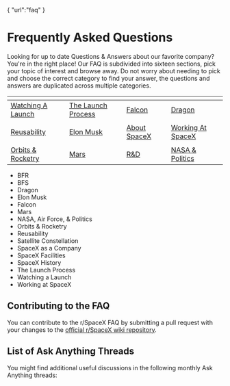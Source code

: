 {
    "url":"faq"
}

# Frequently Asked Questions

Looking for up to date Questions & Answers about our favorite company? You're in the right place! Our FAQ is subdivided into sixteen sections, pick your topic of interest and browse away. Do not worry about needing to pick and choose the correct category to find your answer, the questions and answers are duplicated across multiple categories.

[](/r/SpaceX/wiki/FAQ/Watching)| [](/r/SpaceX/wiki/FAQ/launchprep) | [](/r/SpaceX/wiki/FAQ/Falcon)| [](/r/SpaceX/wiki/FAQ/Dragon)
---|---|----|----
[Watching A Launch](/r/SpaceX/wiki/FAQ/Watching)| [The Launch Process](/r/SpaceX/wiki/FAQ/launchprep)| [Falcon](/r/SpaceX/wiki/FAQ/Falcon)| [Dragon](/r/SpaceX/wiki/FAQ/Dragon)
[](/r/SpaceX/wiki/FAQ/reusability)| [](/r/SpaceX/wiki/FAQ/ElonMusk)| [](/r/SpaceX/wiki/FAQ/company)| [](/r/SpaceX/wiki/FAQ/workingat)
[Reusability](/r/SpaceX/wiki/FAQ/reusability)| [Elon Musk](/r/SpaceX/wiki/FAQ/ElonMusk)| [About SpaceX](/r/SpaceX/wiki/FAQ/company)| [Working At SpaceX](/r/SpaceX/wiki/FAQ/workingat)
[](/r/SpaceX/wiki/FAQ/orbits)| [](/r/SpaceX/wiki/FAQ/Mars)| [](/r/SpaceX/wiki/FAQ/researchanddev)| [](/r/SpaceX/wiki/FAQ/nasa)
[Orbits & Rocketry](/r/SpaceX/wiki/FAQ/orbits)| [Mars](/r/SpaceX/wiki/FAQ/Mars)| [R&D](/r/SpaceX/wiki/FAQ/researchanddev)| [NASA & Politics](/r/SpaceX/wiki/FAQ/nasa)

* BFR
* BFS
* Dragon
* Elon Musk
* Falcon
* Mars
* NASA, Air Force, & Politics
* Orbits & Rocketry
* Reusability
* Satellite Constellation
* SpaceX as a Company
* SpaceX Facilities
* SpaceX History
* The Launch Process
* Watching a Launch
* Working at SpaceX


## Contributing to the FAQ

You can contribute to the r/SpaceX FAQ by submitting a pull request with your changes to the [official r/SpaceX wiki repository](https://github.com/LukeNZ/spacex-reddit-wiki).

## List of Ask Anything Threads

You might find additional useful discussions in the following monthly Ask Anything threads:
